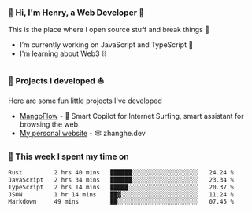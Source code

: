 <!-- [![Click to enter my website](https://github.com/zh30/zh30/assets/7930156/bb82b0df-3fb8-4136-8522-734cd2b27f6a)](https://blog.zhanghe.dev) -->

### 👋 Hi, I'm Henry, a Web Developer 🚀

This is the place where I open source stuff and break things :rofl:

- I’m currently working on JavaScript and TypeScript 🥢
- I'm learning about Web3 ⛓️

### 🔨 Projects I developed ⛵

Here are some fun little projects I've developed

- [MangoFlow](https://mangoflow.chat/) - 🥭 Smart Copilot for Internet Surfing, smart assistant for browsing the web
- [My personal website](https://zhanghe.dev) - 🕸️ zhanghe.dev

### 💪 This week I spent my time on

<!--START_SECTION:waka-->

```txt
Rust         2 hrs 40 mins   ██████░░░░░░░░░░░░░░░░░░░   24.24 %
JavaScript   2 hrs 34 mins   ██████░░░░░░░░░░░░░░░░░░░   23.34 %
TypeScript   2 hrs 14 mins   █████░░░░░░░░░░░░░░░░░░░░   20.37 %
JSON         1 hr 14 mins    ██▓░░░░░░░░░░░░░░░░░░░░░░   11.24 %
Markdown     49 mins         ██░░░░░░░░░░░░░░░░░░░░░░░   07.45 %
```

<!--END_SECTION:waka-->
